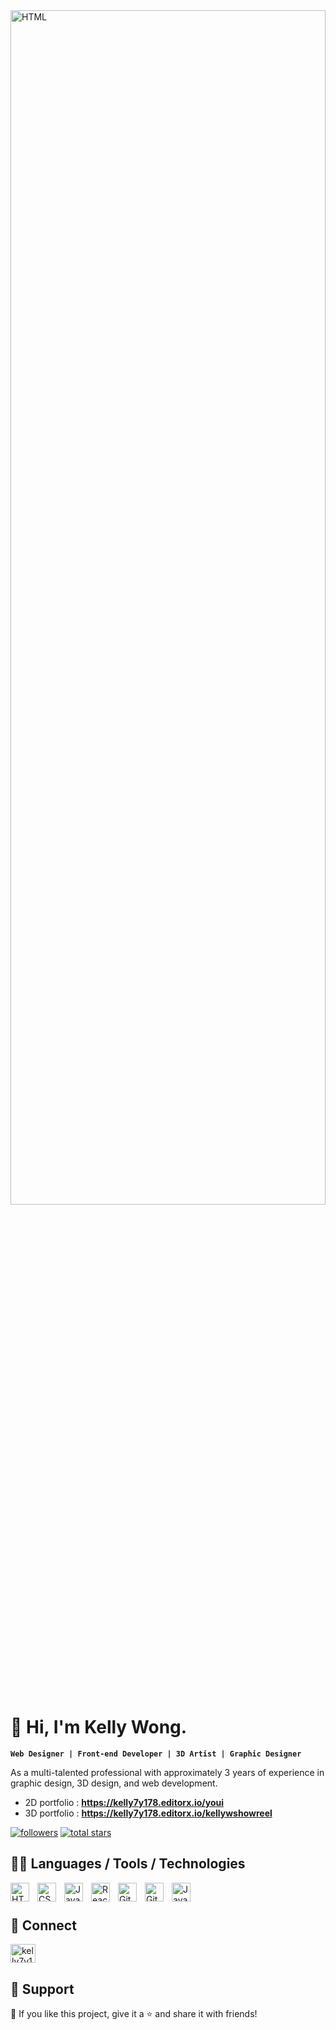 <img   align="left" align="left" alt="HTML" width="100%" height="70%" style="padding-right:10px;" src="https://static.wixstatic.com/media/a6218d_2f4aa994d981484f84b692fc14a81dc4~mv2.png/v1/fill/w_2004,h_1336,al_c,q_95,usm_0.66_1.00_0.01,enc_auto/a6218d_2f4aa994d981484f84b692fc14a81dc4~mv2.png" />

    
# <h1> 👋 Hi, I'm Kelly Wong. </h1>
**`Web Designer | Front-end Developer | 3D Artist | Graphic Designer`**


<p> As a multi-talented professional with approximately 3 years of experience in graphic design, 3D design, and web development. 

- 2D portfolio : **https://kelly7y178.editorx.io/youi**   
- 3D portfolio : **https://kelly7y178.editorx.io/kellywshowreel**

</p>

<p>
      <a href="https://github.com/kelly7y176?tab=followers">
            <img alt="followers" title="Follow me on Github" src="https://custom-icon-badges.demolab.com/github/followers/kelly7y176?color=236ad3&labelColor=1155ba&style=for-the-badge&logo=person-add&label=Follow&logoColor=white"/></a>
      <a href="https://github.com/kelly7y176?tab=repositories&sort=stargazers">
         <img alt="total stars" title="Total stars on GitHub" src="https://custom-icon-badges.demolab.com/github/stars/kelly7y176?color=55960c&style=for-the-badge&labelColor=488207&logo=star"/></a>
</p>


## 👨‍💻 Languages / Tools / Technologies

<img   align="left" align="left" alt="HTML" width="30px" style="padding-right:10px;" src="https://cdn.jsdelivr.net/gh/devicons/devicon/icons/html5/html5-plain.svg" />
<img  align="left" alt="CSS" width="30px" style="padding-right:10px;" src="https://cdn.jsdelivr.net/gh/devicons/devicon/icons/css3/css3-plain.svg" />
<img  align="left" alt="JavaScript" width="30px" style="padding-right:10px;" src="https://cdn.jsdelivr.net/gh/devicons/devicon/icons/javascript/javascript-plain.svg" />
<img  align="left"  alt="React" width="30px" style="padding-right:10px;" src="https://cdn.jsdelivr.net/gh/devicons/devicon/icons/react/react-original.svg" />
<img  align="left" alt="Git" width="30px" style="padding-right:10px;" src="https://cdn.jsdelivr.net/gh/devicons/devicon/icons/git/git-original.svg" />
<img  align="left" alt="GitHub" width="30px" style="padding-right:10px;" src="https://cdn.jsdelivr.net/gh/devicons/devicon/icons/github/github-original.svg" />
<img  align="left" alt="Java" width="30px" style="padding-right:10px;" src="https://cdn.jsdelivr.net/gh/devicons/devicon/icons/java/java-original.svg"/>
<br />

#

## 💬 Connect
<p>
      <a href="https://www.behance.net/kelly7y178686f" target="blank"><img align="center" src="https://raw.githubusercontent.com/rahuldkjain/github-profile-readme-generator/master/src/images/icons/Social/behance.svg" alt="kelly7y178" height="30" width="40" /></a>
</p>

## 🤩 Support

💙 If you like this project, give it a ⭐ and share it with friends!

#

